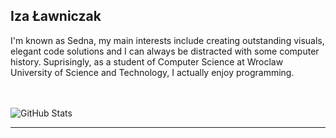 <h2>Iza Ławniczak</h2>

I'm known as Sedna, my main interests include creating outstanding visuals, elegant code solutions and I can always be distracted with some computer history. Suprisingly, as a student of Computer Science at Wroclaw University of Science and Technology, I actually enjoy programming.
<!-- 
<h3>Half-orc Ranger</h3>
 🗡️ excels at scouting new areas of expertise <br>
 🗡️ able to shoot a _bug_ from 30 yards
<br>

<h3>Current personal projects</h3>
<!-- **[Project 1](https://github.com/yourusername/project1)** – Something awesome goes here  
 **[Project 2](https://github.com/yourusername/project2)** – Another cool thing I built  
 **[Project 3](https://github.com/yourusername/project3)** – You get the idea... -->

<br><br>
![GitHub Stats](https://github-readme-stats.vercel.app/api?username=sevna90377&show_icons=true&theme=merko) <!-- maroongold gruvbox_light-->

---
